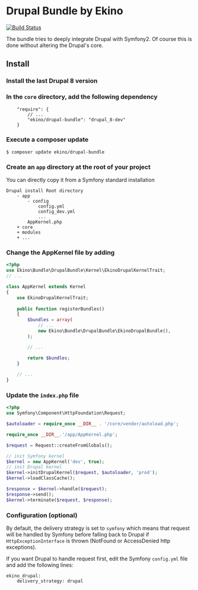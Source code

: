 Drupal Bundle by Ekino
======================

[![Build Status](https://secure.travis-ci.org/ekino/EkinoDrupalBundle.png?branch=master)](http://travis-ci.org/ekino/EkinoDrupalBundle)

The bundle tries to deeply integrate Drupal with Symfony2. Of course this is done without
altering the Drupal's core.

Install
-------

### Install the last Drupal 8 version

### In the ``core`` directory, add the following dependency 

``` 
    "require": {
        // ...
        "ekino/drupal-bundle": "drupal_8-dev"
    }
```

### Execute a composer update

``` 
$ composer update ekino/drupal-bundle
```

### Create an ``app`` directory at the root of your project

You can directly copy it from a Symfony standard installation

    Drupal install Root directory
        - app
            - config
                config.yml
                config_dev.yml
                ...
            AppKernel.php
        + core
        + modules
        + ...

### Change the AppKernel file by adding

``` php
<?php
use Ekino\Bundle\DrupalBundle\Kernel\EkinoDrupalKernelTrait;
// ...

class AppKernel extends Kernel
{
    use EkinoDrupalKernelTrait;
    
    public function registerBundles()
    {
        $bundles = array(
            // ...
            new Ekino\Bundle\DrupalBundle\EkinoDrupalBundle(),
        );

        // ...

        return $bundles;
    }
    
    // ...
}

```

### Update the ``index.php`` file

``` php
<?php
use Symfony\Component\HttpFoundation\Request;

$autoloader = require_once __DIR__ . '/core/vendor/autoload.php';

require_once __DIR__.'/app/AppKernel.php';

$request = Request::createFromGlobals();

// init Symfony kernel
$kernel = new AppKernel('dev', true);
// init Drupal kernel
$kernel->initDrupalKernel($request, $autoloader, 'prod');
$kernel->loadClassCache();

$response = $kernel->handle($request);
$response->send();
$kernel->terminate($request, $response);
```

### Configuration (optional)

By default, the delivery strategy is set to ``symfony`` which means that 
request will be handled by Symfony before falling back to Drupal if 
``HttpExceptionInterface`` is thrown (NotFound or AccessDenied http exceptions).

If you want Drupal to handle request first,
edit the Symfony ``config.yml`` file and add the following lines:

    ekino_drupal:
        delivery_strategy: drupal